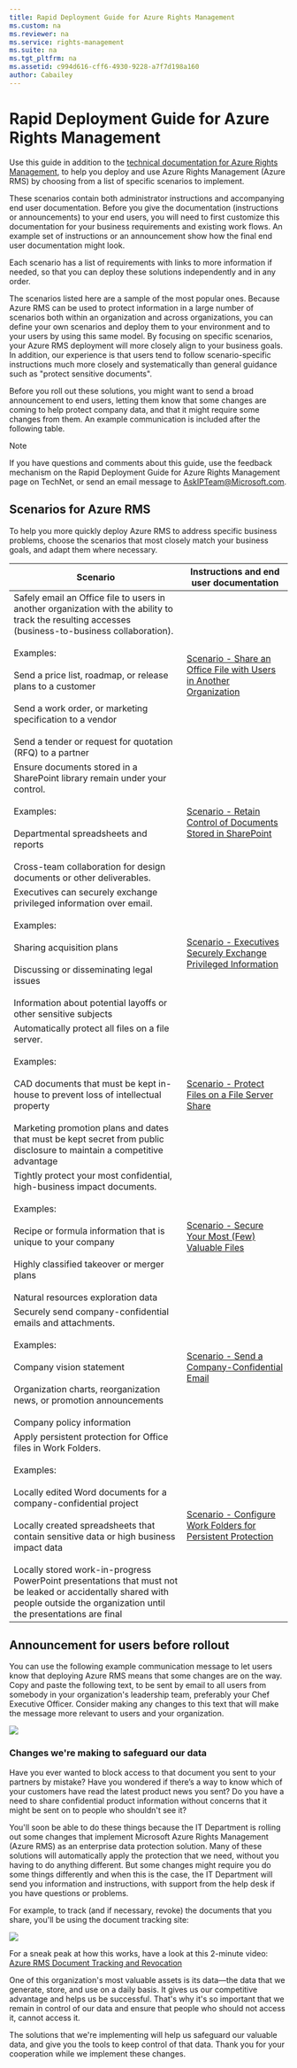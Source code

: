 ```yaml
---
title: Rapid Deployment Guide for Azure Rights Management
ms.custom: na
ms.reviewer: na
ms.service: rights-management
ms.suite: na
ms.tgt_pltfrm: na
ms.assetid: c994d616-cff6-4930-9228-a7f7d198a160
author: Cabailey
---
```

# Rapid Deployment Guide for Azure Rights Management
Use this guide in addition to the [technical documentation for Azure Rights Management](https://technet.microsoft.com/library/jj585024.aspx), to help you deploy and use Azure Rights Management (Azure RMS) by choosing from a list of specific scenarios to implement.

These scenarios contain both administrator instructions and accompanying end user documentation. Before you give the documentation (instructions or announcements) to your end users, you will need to first customize this documentation for your business requirements and existing work flows. An example set of instructions or an announcement show how the final end user documentation might look.

Each scenario has a list of requirements with links to more information if needed, so that you can deploy these solutions independently and in any order.

The scenarios listed here are a sample of the most popular ones. Because Azure RMS can be used to protect information in a large number of scenarios both within an organization and across organizations, you can define your own scenarios and deploy them to your environment and to your users by using this same model. By focusing on specific scenarios, your Azure RMS deployment will more closely align to your business goals. In addition, our experience is that users tend to follow scenario-specific instructions much more closely and systematically than general guidance such as "protect sensitive documents".

Before you roll out these solutions, you might want to send a broad announcement to end users, letting them know that some changes are coming to help protect company data, and that it might require some changes from them. An example communication is included after the following table.

> [!NOTE]
> If you have questions and comments about this guide, use the feedback mechanism on the Rapid Deployment Guide for Azure Rights Management page on TechNet, or send an email message to [AskIPTeam@Microsoft.com](mailto:%20askipteam@microsoft.com?subject=Rapid%20Deployment%20Guide%20feedback).

## Scenarios for Azure RMS
To help you more quickly deploy Azure RMS to address specific business problems, choose the scenarios that most closely match your business goals, and adapt them where necessary.

|Scenario|Instructions and end user documentation|
|------------|-------------------------------------------|
|Safely email an Office file to users in another organization with the ability to track the resulting accesses (business-to-business collaboration).<br /><br />Examples:<br /><br />Send a price list, roadmap, or release plans to a customer<br /><br />Send a work order, or marketing specification to a vendor<br /><br />Send a tender or request for quotation (RFQ) to a partner|[Scenario - Share an Office File with Users in Another Organization](scenario---share-an-office-file-with-users-in-another-organization.md)|
|Ensure documents stored in a SharePoint library remain under your control.<br /><br />Examples:<br /><br />Departmental spreadsheets and reports<br /><br />Cross-team collaboration for design documents or other deliverables.|[Scenario - Retain Control of Documents Stored in SharePoint](scenario---retain-control-of-documents-stored-in-sharepoint.md)|
|Executives can securely exchange privileged information over email.<br /><br />Examples:<br /><br />Sharing acquisition plans<br /><br />Discussing or disseminating legal issues<br /><br />Information about potential layoffs or other sensitive subjects|[Scenario - Executives Securely Exchange Privileged Information](scenario---executives-securely-exchange-privileged-information.md)|
|Automatically protect all files on a file server.<br /><br />Examples:<br /><br />CAD documents that must be kept in-house to prevent loss of intellectual property<br /><br />Marketing promotion plans and dates that must be kept secret from public disclosure to maintain a competitive advantage|[Scenario - Protect Files on a File Server Share](scenario---protect-files-on-a-file-server-share.md)|
|Tightly protect your most confidential, high-business impact documents.<br /><br />Examples:<br /><br />Recipe or formula information that is unique to your company<br /><br />Highly classified takeover or merger plans<br /><br />Natural resources exploration data|[Scenario - Secure Your Most &#40;Few&#41; Valuable Files](scenario---secure-your-most--few--valuable-files.md)|
|Securely send company-confidential emails and attachments.<br /><br />Examples:<br /><br />Company vision statement<br /><br />Organization charts, reorganization news, or promotion announcements<br /><br />Company policy information|[Scenario - Send a Company-Confidential Email](scenario---send-a-company-confidential-email.md)|
|Apply persistent protection for Office files in Work Folders.<br /><br />Examples:<br /><br />Locally edited Word documents for a company-confidential project<br /><br />Locally created spreadsheets that contain sensitive data or high business impact data<br /><br />Locally stored work-in-progress PowerPoint presentations that must not be leaked or accidentally shared with people outside the organization until the presentations are final|[Scenario - Configure Work Folders for Persistent Protection](scenario---configure-work-folders-for-persistent-protection.md)|

## Announcement for users before rollout
You can use the following example communication message to let users know that deploying Azure RMS means that some changes are on the way. Copy and paste the following text, to be sent by email to all users from somebody in your organization's leadership team, preferably your Chef Executive Officer. Consider making any changes to this text that will make the message more relevant to users and your organization.

![](/Image/AzRMS_ExampleBanner.png)

### Changes we're making to safeguard our data
Have you ever wanted to block access to that document you sent to your partners by mistake? Have you wondered if there’s a way to know which of your customers have read the latest product news you sent? Do you have a need to share confidential product information without concerns that it might be sent on to people who shouldn't see it?

You'll soon be able to do these things because the IT Department is rolling out some changes that implement Microsoft Azure Rights Management (Azure RMS) as an enterprise data protection solution. Many of these solutions will automatically apply the protection that we need, without you having to do anything different. But some changes might require you do some things differently and when this is the case, the IT Department will send you information and instructions, with support from the help desk if you have questions or problems.

For example, to track (and if necessary, revoke) the documents that you share, you'll be using the document tracking site:

![](/Image/AzRMS_Tutorial_5_Screenshots.png)

For a sneak peak at how this works, have a look at this 2-minute video: [Azure RMS Document Tracking and Revocation](https://channel9.msdn.com/Series/Information-Protection/Azure-RMS-Document-Tracking-and-Revocation)

One of this organization's most valuable assets is its data—the data that we generate, store, and use on a daily basis. It gives us our competitive advantage and helps us be successful. That's why it's so important that we remain in control of our data and ensure that people who should not access it, cannot access it.

The solutions that we're implementing will help us safeguard our valuable data, and give you the tools to keep control of that data. Thank you for your cooperation while we implement these changes.

